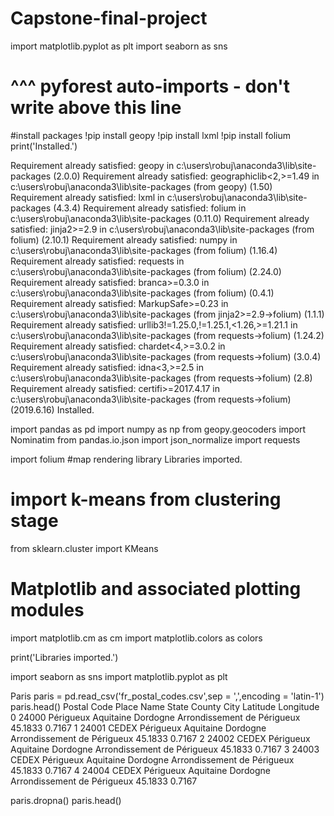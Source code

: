 # Capstone-final-project
import matplotlib.pyplot as plt
import seaborn as sns
# ^^^ pyforest auto-imports - don't write above this line
#install packages
!pip install geopy
!pip install lxml
!pip install folium
print('Installed.')

Requirement already satisfied: geopy in c:\users\robuj\anaconda3\lib\site-packages (2.0.0)
Requirement already satisfied: geographiclib<2,>=1.49 in c:\users\robuj\anaconda3\lib\site-packages (from geopy) (1.50)
Requirement already satisfied: lxml in c:\users\robuj\anaconda3\lib\site-packages (4.3.4)
Requirement already satisfied: folium in c:\users\robuj\anaconda3\lib\site-packages (0.11.0)
Requirement already satisfied: jinja2>=2.9 in c:\users\robuj\anaconda3\lib\site-packages (from folium) (2.10.1)
Requirement already satisfied: numpy in c:\users\robuj\anaconda3\lib\site-packages (from folium) (1.16.4)
Requirement already satisfied: requests in c:\users\robuj\anaconda3\lib\site-packages (from folium) (2.24.0)
Requirement already satisfied: branca>=0.3.0 in c:\users\robuj\anaconda3\lib\site-packages (from folium) (0.4.1)
Requirement already satisfied: MarkupSafe>=0.23 in c:\users\robuj\anaconda3\lib\site-packages (from jinja2>=2.9->folium) (1.1.1)
Requirement already satisfied: urllib3!=1.25.0,!=1.25.1,<1.26,>=1.21.1 in c:\users\robuj\anaconda3\lib\site-packages (from requests->folium) (1.24.2)
Requirement already satisfied: chardet<4,>=3.0.2 in c:\users\robuj\anaconda3\lib\site-packages (from requests->folium) (3.0.4)
Requirement already satisfied: idna<3,>=2.5 in c:\users\robuj\anaconda3\lib\site-packages (from requests->folium) (2.8)
Requirement already satisfied: certifi>=2017.4.17 in c:\users\robuj\anaconda3\lib\site-packages (from requests->folium) (2019.6.16)
Installed.


import pandas as pd
import numpy as np
from geopy.geocoders import Nominatim 
from pandas.io.json import json_normalize 
import requests

import folium #map rendering library
Libraries imported.

# import k-means from clustering stage
from sklearn.cluster import KMeans

# Matplotlib and associated plotting modules
import matplotlib.cm as cm
import matplotlib.colors as colors

print('Libraries imported.')



import seaborn as sns
import matplotlib.pyplot as plt



Paris
paris = pd.read_csv('fr_postal_codes.csv',sep = ',',encoding = 'latin-1')
paris.head()
Postal Code	Place Name	State	County	City	Latitude	Longitude
0	24000	Périgueux	Aquitaine	Dordogne	Arrondissement de Périgueux	45.1833	0.7167
1	24001 CEDEX	Périgueux	Aquitaine	Dordogne	Arrondissement de Périgueux	45.1833	0.7167
2	24002 CEDEX	Périgueux	Aquitaine	Dordogne	Arrondissement de Périgueux	45.1833	0.7167
3	24003 CEDEX	Périgueux	Aquitaine	Dordogne	Arrondissement de Périgueux	45.1833	0.7167
4	24004 CEDEX	Périgueux	Aquitaine	Dordogne	Arrondissement de Périgueux	45.1833	0.7167

paris.dropna()
paris.head()
